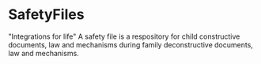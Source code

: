 # SafetyFiles
"Integrations for life"
A safety file is a respository for child constructive documents, law and mechanisms during family deconstructive documents, law and mechanisms. 
